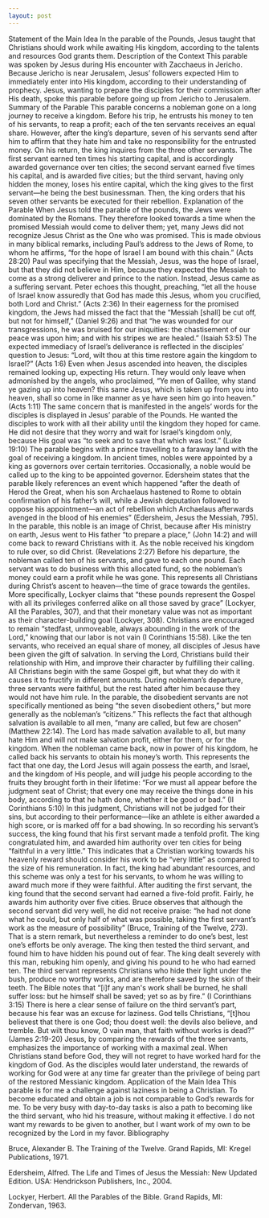 ```yaml
---
layout: post
---
```


Statement of the Main Idea
	In the parable of the Pounds, Jesus taught that Christians should work while awaiting His kingdom, according to the talents and resources God grants them.
Description of the Context
	This parable was spoken by Jesus during His encounter with Zacchaeus in Jericho. Because Jericho is near Jerusalem, Jesus’ followers expected Him to immediately enter into His kingdom, according to their understanding of prophecy. Jesus, wanting to prepare the disciples for their commission after His death, spoke this parable before going up from Jericho to Jerusalem.
Summary of the Parable
	This parable concerns a nobleman gone on a long journey to receive a kingdom. Before his trip, he entrusts his money to ten of his servants, to reap a profit; each of the ten servants receives an equal share. However, after the king’s departure, seven of his servants send after him to affirm that they hate him and take no responsibility for the entrusted money. On his return, the king inquires from the three other servants. The first servant earned ten times his starting capital, and is accordingly awarded governance over ten cities; the second servant earned five times his capital, and is awarded five cities; but the third servant, having only hidden the money, loses his entire capital, which the king gives to the first servant—he being the best businessman. Then, the king orders that his seven other servants be executed for their rebellion.
Explanation of the Parable
	When Jesus told the parable of the pounds, the Jews were dominated by the Romans. They therefore looked towards a time when the promised Messiah would come to deliver them; yet, many Jews did not recognize Jesus Christ as the One who was promised. This is made obvious in many biblical remarks, including Paul’s address to the Jews of Rome, to whom he affirms, “for the hope of Israel I am bound with this chain.” (Acts 28:20) Paul was specifying that the Messiah, Jesus, was the hope of Israel, but that they did not believe in Him, because they expected the Messiah to come as a strong deliverer and prince to the nation. Instead, Jesus came as a suffering servant. Peter echoes this thought, preaching, “let all the house of Israel know assuredly that God has made this Jesus, whom you crucified, both Lord and Christ.” (Acts 2:36) In their eagerness for the promised kingdom, the Jews had missed the fact that the “Messiah [shall] be cut off, but not for himself,” (Daniel 9:26) and that “he was wounded for our transgressions, he was bruised for our iniquities: the chastisement of our peace was upon him; and with his stripes we are healed.” (Isaiah 53:5) The expected immediacy of Israel’s deliverance is reflected in the disciples’ question to Jesus: “Lord, wilt thou at this time restore again the kingdom to Israel?” (Acts 1:6) Even when Jesus ascended into heaven, the disciples remained looking up, expecting His return. They would only leave when admonished by the angels, who proclaimed, “Ye men of Galilee, why stand ye gazing up into heaven? this same Jesus, which is taken up from you into heaven, shall so come in like manner as ye have seen him go into heaven.” (Acts 1:11) The same concern that is manifested in the angels’ words for the disciples is displayed in Jesus’ parable of the Pounds. He wanted the disciples to work with all their ability until the kingdom they hoped for came. He did not desire that they worry and wait for Israel’s kingdom only, because His goal was “to seek and to save that which was lost.” (Luke 19:10)
	The parable begins with a prince travelling to a faraway land with the goal of receiving a kingdom. In ancient times, nobles were appointed by a king as governors over certain territories. Occasionally, a noble would be called up to the king to be appointed governor. Edersheim states that the parable likely references an event which happened “after the death of Herod the Great, when his son Archaelaus hastened to Rome to obtain confirmation of his father’s will, while a Jewish deputation followed to oppose his appointment—an act of rebellion which Archaelaus afterwards avenged in the blood of his enemies” (Edersheim, Jesus the Messiah, 795). In the parable, this noble is an image of Christ, because after His ministry on earth, Jesus went to His father “to prepare a place,” (John 14:2) and will come back to reward Christians with it. As the noble received his kingdom to rule over, so did Christ. (Revelations 2:27)
	Before his departure, the nobleman called ten of his servants, and gave to each one pound. Each servant was to do business with this allocated fund, so the nobleman’s money could earn a profit while he was gone. This represents all Christians during Christ’s ascent to heaven—the time of grace towards the gentiles. More specifically, Lockyer claims that “these pounds represent the Gospel with all its privileges conferred alike on all those saved by grace” (Lockyer, All the Parables, 307), and that their monetary value was not as important as their character-building goal (Lockyer, 308). Christians are encouraged to remain “stedfast, unmoveable, always abounding in the work of the Lord,” knowing that our labor is not vain (I Corinthians 15:58). Like the ten servants, who received an equal share of money, all disciples of Jesus have been given the gift of salvation. In serving the Lord, Christians build their relationship with Him, and improve their character by fulfilling their calling. All Christians begin with the same Gospel gift, but what they do with it causes it to fructify in different amounts.
	During nobleman’s departure, three servants were faithful, but the rest hated after him because they would not have him rule. In the parable, the disobedient servants are not specifically mentioned as being “the seven disobedient others,” but more generally as the nobleman’s “citizens.” This reflects the fact that although salvation is available to all men, “many are called, but few are chosen” (Matthew 22:14). The Lord has made salvation available to all, but many hate Him and will not make salvation profit, either for them, or for the kingdom.
	When the nobleman came back, now in power of his kingdom, he called back his servants to obtain his money’s worth. This represents the fact that one day, the Lord Jesus will again possess the earth, and Israel, and the kingdom of His people, and will judge his people according to the fruits they brought forth in their lifetime: “For we must all appear before the judgment seat of Christ; that every one may receive the things done in his body, according to that he hath done, whether it be good or bad.” (II Corinthians 5:10) In this judgment, Christians will not be judged for their sins, but according to their performance—like an athlete is either awarded a high score, or is marked off for a bad showing. In so recording his servant’s success, the king found that his first servant made a tenfold profit. The king congratulated him, and awarded him authority over ten cities for being “faithful in a very little.” This indicates that a Christian working towards his heavenly reward should consider his work to be “very little” as compared to the size of his remuneration. In fact, the king had abundant resources, and this scheme was only a test for his servants, to whom he was willing to award much more if they were faithful. After auditing the first servant, the king found that the second servant had earned a five-fold profit. Fairly, he awards him authority over five cities. Bruce observes that although the second servant did very well, he did not receive praise: “he had not done what he could, but only half of what was possible, taking the first servant’s work as the measure of possibility” (Bruce, Training of the Twelve, 273). That is a stern remark, but nevertheless a reminder to do one’s best, lest one’s efforts be only average. The king then tested the third servant, and found him to have hidden his pound out of fear. The king dealt severely with this man, rebuking him openly, and giving his pound to he who had earned ten. The third servant represents Christians who hide their light under the bush, produce no worthy works, and are therefore saved by the skin of their teeth. The Bible notes that “[i]f any man's work shall be burned, he shall suffer loss: but he himself shall be saved; yet so as by fire.” (I Corinthians 3:15) There is here a clear sense of failure on the third servant’s part, because his fear was an excuse for laziness. God tells Christians, “[t]hou believest that there is one God; thou doest well: the devils also believe, and tremble. But wilt thou know, O vain man, that faith without works is dead?” (James 2:19-20) Jesus, by comparing the rewards of the three servants, emphasizes the importance of working with a maximal zeal. When Christians stand before God, they will not regret to have worked hard for the kingdom of God. As the disciples would later understand, the rewards of working for God were at any time far greater than the privilege of being part of the restored Messianic kingdom.
Application of the Main Idea
	This parable is for me a challenge against laziness in being a Christian. To become educated and obtain a job is not comparable to God’s rewards for me. To be very busy with day-to-day tasks is also a path to becoming like the third servant, who hid his treasure, without making it effective. I do not want my rewards to be given to another, but I want work of my own to be recognized by the Lord in my favor.
Bibliography


Bruce, Alexander B. The Training of the Twelve. Grand Rapids, MI: Kregel Publications, 1971.

Edersheim, Alfred. The Life and Times of Jesus the Messiah: New Updated Edition. USA: Hendrickson Publishers, Inc., 2004.

Lockyer, Herbert. All the Parables of the Bible. Grand Rapids, MI: Zondervan, 1963.
